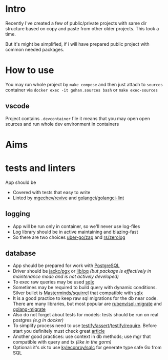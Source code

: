 # Intro

Recently I've created a few of public/private projects with same dir structure based on copy and paste from other older projects. This took a time.

But it's might be simplified, if i will have prepared public project with common needed packages.


# How to use

You may run whole project by `make compose` and then just attach to `sources` container via `docker exec -it gohan.sources bash` or `make exec-sources`

## vscode

Project contains `.devcontainer` file it means that you may open open sources and run whole dev environment in containers


# Aims

# tests and linters

App should be

- Covered with tests that easy to write
- Linted by [mgechev/revive](https://github.com/mgechev/revive) and [golangci/golangci-lint](https://github.com/golangci/golangci-lint)

## logging

- App will be run only in container, so we'll never use log-files
- Log library should be in active maintaining and blazing-fast
- So there are two choices [uber-go/zap](https://github.com/uber-go/zap) and [rs/zerolog](https://github.com/rs/zerolog)

## database

- App should be prepared for work with [PostgreSQL](https://www.postgresql.org/docs/12/index.html)
- Driver should be [jackc/pgx](https://github.com/jackc/pgx) or [lib/pq](https://github.com/lib/pq) _(but package is effectively in maintenance mode and is not actively developed)_
- To exec raw queries may be used [sqlx](https://github.com/jmoiron/sqlx)
- Sometimes may be required to build query with dynamic conditions. Silver bullet is [Masterminds/squirrel](https://github.com/Masterminds/squirrel) that compatible with [sqlx](https://github.com/jmoiron/sqlx)
- It is a good practice to keep raw sql migrations for the db near code. There are many libraries, but most popular are [rubenv/sql-migrate](https://github.com/rubenv/sql-migrate) and [golang-migrate](https://github.com/golang-migrate/migrate)
- Also do not forget about tests for models: tests should be run on real postgres _(e.g in docker)_
- To simplify process need to use [testify/assert](https://github.com/stretchr/testify/assert)/[testify/require](https://github.com/stretchr/testify/require). Before start you definitely must check great [article](https://dev.to/techschoolguru/write-go-unit-tests-for-db-crud-with-random-data-53no)
- Another good practices: use context in db methods; use mgr that compatible with query and tx _(like in the gorm)_
- Optional: it's ok to use [kyleconroy/sqlc](https://github.com/kyleconroy/sqlc) for generate type safe Go from SQL
